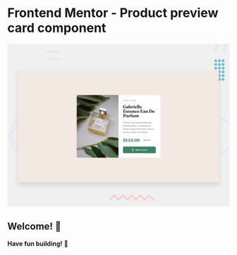 # Frontend Mentor - Product preview card component

![Design preview for the Product preview card component coding challenge](./design/desktop-preview.jpg)

## Welcome! 👋

**Have fun building!** 🚀
